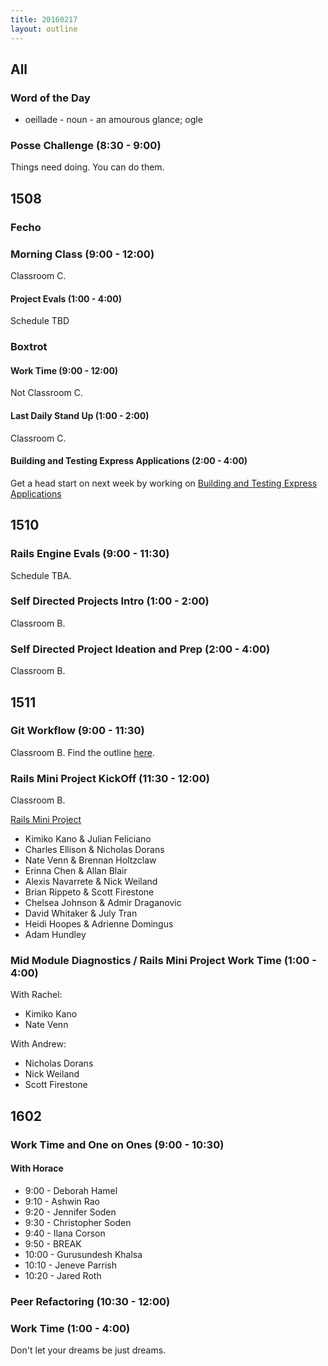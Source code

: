 ```yaml
---
title: 20160217
layout: outline
---
```


## All

### Word of the Day

* oeillade - noun - an amourous glance; ogle


### Posse Challenge (8:30 - 9:00)

Things need doing. You can do them.


## 1508

### Fecho

### Morning Class (9:00 - 12:00)

Classroom C.

#### Project Evals (1:00 - 4:00)

Schedule TBD

### Boxtrot

#### Work Time (9:00 - 12:00)

Not Classroom C.

#### Last Daily Stand Up (1:00 - 2:00)

Classroom C.

#### Building and Testing Express Applications (2:00 - 4:00)

Get a head start on next week by working on [Building and Testing Express Applications](https://github.com/turingschool-examples/pizza-express)

## 1510

### Rails Engine Evals (9:00 - 11:30)

Schedule TBA.

### Self Directed Projects Intro (1:00 - 2:00)

Classroom B.

### Self Directed Project Ideation and Prep (2:00 - 4:00)

Classroom B.


## 1511

### Git Workflow (9:00 - 11:30)

Classroom B. Find the outline [here](https://github.com/turingschool/lesson_plans/blob/master/ruby_02-web_applications_with_ruby/git_redux.markdown).

### Rails Mini Project KickOff (11:30 - 12:00)

Classroom B.

[Rails Mini Project](https://github.com/turingschool/challenges/blob/master/rails-mini-project.markdown)

* Kimiko Kano & Julian Feliciano
* Charles Ellison & Nicholas Dorans
* Nate Venn & Brennan Holtzclaw
* Erinna Chen & Allan Blair
* Alexis Navarrete & Nick Weiland
* Brian Rippeto & Scott Firestone
* Chelsea Johnson & Admir Draganovic
* David Whitaker & July Tran
* Heidi Hoopes & Adrienne Domingus
* Adam Hundley

### Mid Module Diagnostics / Rails Mini Project Work Time (1:00 - 4:00)

With Rachel:

* Kimiko Kano
* Nate Venn

With Andrew:

* Nicholas Dorans
* Nick Weiland
* Scott Firestone

## 1602

### Work Time and One on Ones (9:00 - 10:30)

#### With Horace
* 9:00 - Deborah Hamel
* 9:10 - Ashwin Rao
* 9:20 - Jennifer Soden
* 9:30 - Christopher Soden
* 9:40 - Ilana Corson
* 9:50 - BREAK
* 10:00 - Gurusundesh Khalsa
* 10:10 - Jeneve Parrish
* 10:20 - Jared Roth

### Peer Refactoring (10:30 - 12:00)

### Work Time (1:00 - 4:00)

Don't let your dreams be just dreams.
